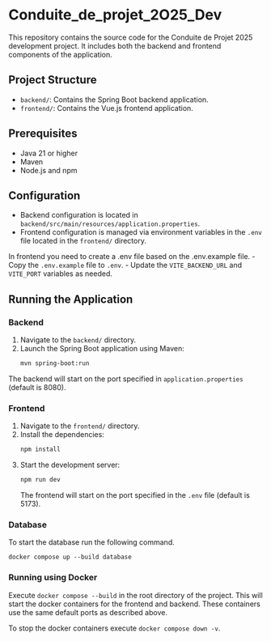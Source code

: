 # Conduite_de_projet_2O25_Dev

This repository contains the source code for the Conduite de Projet 2025 development project. It includes both the backend and frontend components of the application.

## Project Structure

- `backend/`: Contains the Spring Boot backend application.
- `frontend/`: Contains the Vue.js frontend application.

## Prerequisites

- Java 21 or higher
- Maven
- Node.js and npm

## Configuration

- Backend configuration is located in `backend/src/main/resources/application.properties`.
- Frontend configuration is managed via environment variables in the `.env` file located in the `frontend/` directory.

In frontend you need to create a .env file based on the .env.example file. - Copy the `.env.example` file to `.env`. - Update the `VITE_BACKEND_URL` and `VITE_PORT` variables as needed.

## Running the Application

### Backend

1. Navigate to the `backend/` directory.
2. Launch the Spring Boot application using Maven:
   ```bash
   mvn spring-boot:run
   ```

The backend will start on the port specified in `application.properties` (default is 8080).

### Frontend

1. Navigate to the `frontend/` directory.
2. Install the dependencies:
   ```bash
   npm install
   ```
3. Start the development server:
   ```bash
   npm run dev
   ```
   The frontend will start on the port specified in the `.env` file (default is 5173).

### Database

To start the database run the following command.

```
docker compose up --build database
```

### Running using Docker

Execute `docker compose --build` in the root directory of the project. This will start the docker containers for the frontend and backend. These containers use the same default ports as described above.

To stop the docker containers execute `docker compose down -v`.

